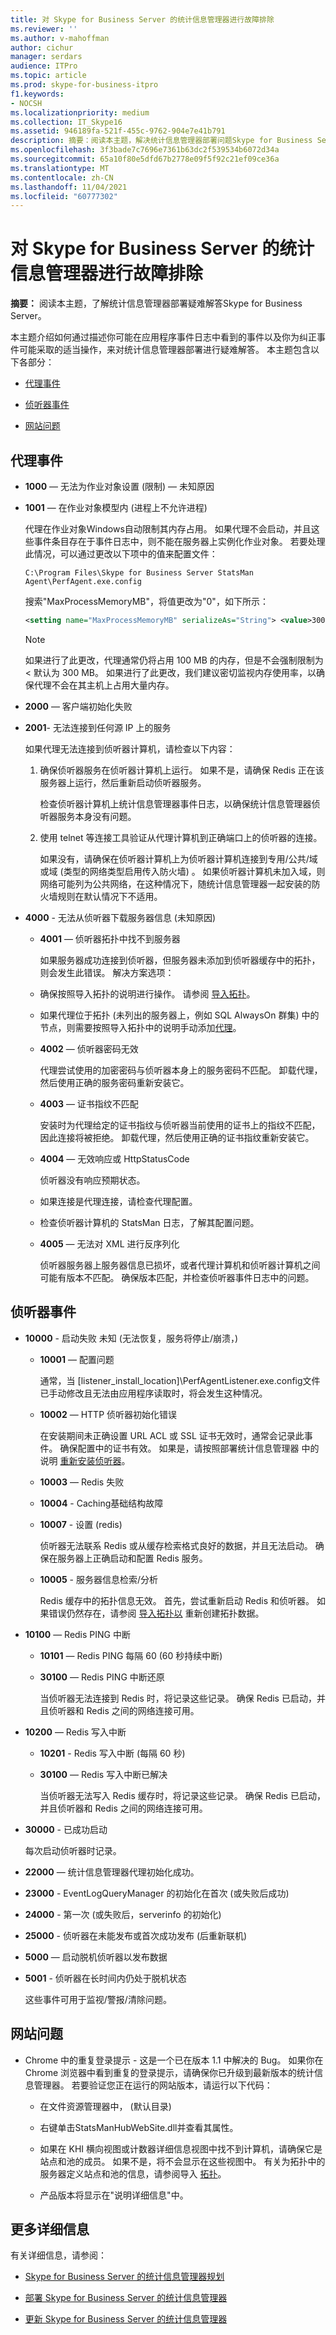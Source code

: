 ```yaml
---
title: 对 Skype for Business Server 的统计信息管理器进行故障排除
ms.reviewer: ''
ms.author: v-mahoffman
author: cichur
manager: serdars
audience: ITPro
ms.topic: article
ms.prod: skype-for-business-itpro
f1.keywords:
- NOCSH
ms.localizationpriority: medium
ms.collection: IT_Skype16
ms.assetid: 946189fa-521f-455c-9762-904e7e41b791
description: 摘要：阅读本主题，解决统计信息管理器部署问题Skype for Business Server。
ms.openlocfilehash: 3f3bade7c7696e7361b63dc2f539534b6072d34a
ms.sourcegitcommit: 65a10f80e5dfd67b2778e09f5f92c21ef09ce36a
ms.translationtype: MT
ms.contentlocale: zh-CN
ms.lasthandoff: 11/04/2021
ms.locfileid: "60777302"
---
```

# <a name="troubleshoot-statistics-manager-for-skype-for-business-server"></a>对 Skype for Business Server 的统计信息管理器进行故障排除
 
**摘要：** 阅读本主题，了解统计信息管理器部署疑难解答Skype for Business Server。
  
本主题介绍如何通过描述你可能在应用程序事件日志中看到的事件以及你为纠正事件可能采取的适当操作，来对统计信息管理器部署进行疑难解答。 本主题包含以下各部分：
  
- [代理事件](troubleshoot.md#BKMK_Agent)
    
- [侦听器事件](troubleshoot.md#BKMK_Listener)
    
- [网站问题](troubleshoot.md#BKMK_Website)
    
## <a name="agent-events"></a>代理事件
<a name="BKMK_Agent"> </a>

- **1000** — 无法为作业对象设置 (限制) — 未知原因
    
- **1001** — 在作业对象模型内 (进程上不允许进程) 
    
    代理在作业对象Windows自动限制其内存占用。 如果代理不会启动，并且这些事件条目存在于事件日志中，则不能在服务器上实例化作业对象。 若要处理此情况，可以通过更改以下项中的值来配置文件：
    
  ```console
  C:\Program Files\Skype for Business Server StatsMan Agent\PerfAgent.exe.config
  ```

    搜索"MaxProcessMemoryMB"，将值更改为"0"，如下所示：
    
  ```xml
  <setting name="MaxProcessMemoryMB" serializeAs="String"> <value>300</value> </setting>
  ```

    > [!NOTE]
    > 如果进行了此更改，代理通常仍将占用 100 MB 的内存，但是不会强制限制为 \< 默认为 300 MB。 如果进行了此更改，我们建议密切监视内存使用率，以确保代理不会在其主机上占用大量内存。 
  
- **2000** — 客户端初始化失败
    
- **2001**- 无法连接到任何源 IP 上的服务
    
    如果代理无法连接到侦听器计算机，请检查以下内容：
    
    1. 确保侦听器服务在侦听器计算机上运行。 如果不是，请确保 Redis 正在该服务器上运行，然后重新启动侦听器服务。
        
        检查侦听器计算机上统计信息管理器事件日志，以确保统计信息管理器侦听器服务本身没有问题。
        
    2. 使用 telnet 等连接工具验证从代理计算机到正确端口上的侦听器的连接。
        
        如果没有，请确保在侦听器计算机上为侦听器计算机连接到专用/公共/域或域 (类型的网络类型启用传入防火墙) 。 如果侦听器计算机未加入域，则网络可能列为公共网络，在这种情况下，随统计信息管理器一起安装的防火墙规则在默认情况下不适用。
    
- **4000** - 无法从侦听器下载服务器信息 (未知原因) 
    
  - **4001** — 侦听器拓扑中找不到服务器
    
    如果服务器成功连接到侦听器，但服务器未添加到侦听器缓存中的拓扑，则会发生此错误。 解决方案选项：
    
  - 确保按照导入拓扑的说明进行操作。 请参阅 [导入拓扑](deploy.md#BKMK_ImportTopology)。 
    
  - 如果代理位于拓扑 (未列出的服务器上，例如 SQL AlwaysOn 群集) 中的节点，则需要按照导入拓扑中的说明手动添加[代理](deploy.md#BKMK_ImportTopology)。
    
  - **4002** — 侦听器密码无效
    
    代理尝试使用的加密密码与侦听器本身上的服务密码不匹配。 卸载代理，然后使用正确的服务密码重新安装它。
    
  - **4003** — 证书指纹不匹配
    
    安装时为代理给定的证书指纹与侦听器当前使用的证书上的指纹不匹配，因此连接将被拒绝。 卸载代理，然后使用正确的证书指纹重新安装它。
    
  - **4004** — 无效响应或 HttpStatusCode
    
    侦听器没有响应预期状态。 
    
  - 如果连接是代理连接，请检查代理配置。
    
  - 检查侦听器计算机的 StatsMan 日志，了解其配置问题。
    
  - **4005** — 无法对 XML 进行反序列化
    
    侦听器服务器上服务器信息已损坏，或者代理计算机和侦听器计算机之间可能有版本不匹配。 确保版本匹配，并检查侦听器事件日志中的问题。
    
## <a name="listener-events"></a>侦听器事件
<a name="BKMK_Listener"> </a>

- **10000** - 启动失败 未知 (无法恢复，服务将停止/崩溃，) 
    
  - **10001** — 配置问题
    
    通常，当 [listener_install_location]\PerfAgentListener.exe.config文件已手动修改且无法由应用程序读取时，将会发生这种情况。
    
  - **10002** — HTTP 侦听器初始化错误
    
    在安装期间未正确设置 URL ACL 或 SSL 证书无效时，通常会记录此事件。 确保配置中的证书有效。 如果是，请按照部署统计信息管理器 中的说明 [重新安装侦听器](deploy.md#BKMK_Deploy)。
    
  - **10003** — Redis 失败
    
  - **10004** - Caching基础结构故障
    
  - **10007** - 设置 (redis) 
    
    侦听器无法联系 Redis 或从缓存检索格式良好的数据，并且无法启动。 确保在服务器上正确启动和配置 Redis 服务。
    
  - **10005** - 服务器信息检索/分析
    
    Redis 缓存中的拓扑信息无效。 首先，尝试重新启动 Redis 和侦听器。 如果错误仍然存在，请参阅 [导入拓扑以](deploy.md#BKMK_ImportTopology) 重新创建拓扑数据。
    
- **10100** — Redis PING 中断
    
  - **10101** — Redis PING 每隔 60 (60 秒持续中断) 
    
  - **30100** — Redis PING 中断还原
    
    当侦听器无法连接到 Redis 时，将记录这些记录。 确保 Redis 已启动，并且侦听器和 Redis 之间的网络连接可用。
    
- **10200** — Redis 写入中断
    
  - **10201** - Redis 写入中断 (每隔 60 秒) 
    
  - **30100** — Redis 写入中断已解决
    
    当侦听器无法写入 Redis 缓存时，将记录这些记录。 确保 Redis 已启动，并且侦听器和 Redis 之间的网络连接可用。
    
- **30000** - 已成功启动
    
    每次启动侦听器时记录。
    
- **22000** — 统计信息管理器代理初始化成功。
    
- **23000** - EventLogQueryManager 的初始化在首次 (或失败后成功) 
    
- **24000** - 第一次 (或失败后，serverinfo 的初始化) 
    
- **25000** - 侦听器在未能发布或首次成功发布 (后重新联机) 
    
- **5000** — 启动脱机侦听器以发布数据
    
- **5001** - 侦听器在长时间内仍处于脱机状态
    
    这些事件可用于监视/警报/清除问题。
    
## <a name="website-issues"></a>网站问题
<a name="BKMK_Website"> </a>

- Chrome 中的重复登录提示 - 这是一个已在版本 1.1 中解决的 Bug。 如果你在 Chrome 浏览器中看到重复的登录提示，请确保你已升级到最新版本的统计信息管理器。 若要验证您正在运行的网站版本，请运行以下代码：
    
  - 在文件资源管理器中， (默认目录) 
    
  - 右键单击StatsManHubWebSite.dll并查看其属性。
    
  - 如果在 KHI 横向视图或计数器详细信息视图中找不到计算机，请确保它是站点和池的成员。 如果不是，将不会显示在这些视图中。 有关为拓扑中的服务器定义站点和池的信息，请参阅导入 [拓扑](deploy.md#BKMK_ImportTopology)。
    
  - 产品版本将显示在"说明详细信息"中。
    
## <a name="for-more-information"></a>更多详细信息
<a name="BKMK_Website"> </a>

有关详细信息，请参阅：
  
- [Skype for Business Server 的统计信息管理器规划](plan.md)
    
- [部署 Skype for Business Server 的统计信息管理器](deploy.md)
    
- [更新 Skype for Business Server 的统计信息管理器](upgrade.md)

